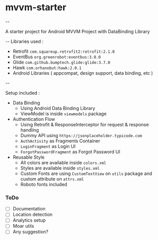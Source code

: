 # mvvm-starter
--

A starter project for Android MVVM Project with DataBinding Library

--
Libraries used :

* Retrofit `com.squareup.retrofit2:retrofit:2.1.0`
* EventBus `org.greenrobot:eventbus:3.0.0`
* Glide `com.github.bumptech.glide:glide:3.7.0`
* Hawk `com.orhanobut:hawk:2.0.1`
* Android Libraries ( appcompat, design support, data binding, etc )

--

Setup included :

* Data Binding
	* Using Android Data Binding Library
	* ViewModel is inside `viewmodels` package
* Authentication Flow
	* Using Retrofit & ResponseInterceptor for request & response handling
	* Dummy API using `https://jsonplaceholder.typicode.com`
	* `AuthActivity` as Fragments Container
	* `LoginFragment` as Login UI
	* `ForgotPasswordFragment` as Forgot Password UI
* Reusable Style
	* All colors are available inside `colors.xml`
	* Styles are available inside `styles.xml`
	* Custom Fonts are using `CustomTextView` on `utils` package and custom attribute on `attrs.xml`
	* Roboto fonts included

### ToDo

- [ ] Documentation
- [ ] Location detection
- [ ] Analytics setup
- [ ] Moar utils
- [ ] Any suggestion?
